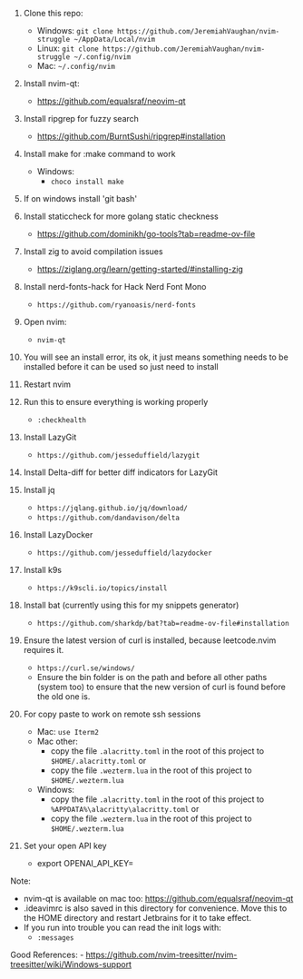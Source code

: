 1. Clone this repo:
    - Windows:
        `git clone https://github.com/JeremiahVaughan/nvim-struggle ~/AppData/Local/nvim`
    - Linux:
        `git clone https://github.com/JeremiahVaughan/nvim-struggle ~/.config/nvim`
    - Mac:
        `~/.config/nvim`
2. Install nvim-qt:
    - https://github.com/equalsraf/neovim-qt
3. Install ripgrep for fuzzy search
    - https://github.com/BurntSushi/ripgrep#installation
4. Install make for :make command to work
    - Windows:
        - `choco install make`
5. If on windows install 'git bash'
6. Install staticcheck for more golang static checkness
    - https://github.com/dominikh/go-tools?tab=readme-ov-file 
7. Install zig to avoid compilation issues
    - https://ziglang.org/learn/getting-started/#installing-zig
8. Install nerd-fonts-hack for Hack Nerd Font Mono
    - `https://github.com/ryanoasis/nerd-fonts`
9. Open nvim:
    - `nvim-qt`
10. You will see an install error, its ok, it just means something needs to be installed before it can be used so just need to install
11. Restart nvim
12. Run this to ensure everything is working properly
    - `:checkhealth`
13. Install LazyGit
    - `https://github.com/jesseduffield/lazygit`
14. Install Delta-diff for better diff indicators for LazyGit
15. Install jq
    - `https://jqlang.github.io/jq/download/`
    - `https://github.com/dandavison/delta`
17. Install LazyDocker
    - `https://github.com/jesseduffield/lazydocker`
18. Install k9s
    - `https://k9scli.io/topics/install`
19. Install bat (currently using this for my snippets generator)
    - `https://github.com/sharkdp/bat?tab=readme-ov-file#installation`
20. Ensure the latest version of curl is installed, because leetcode.nvim requires it.
    - `https://curl.se/windows/`
    - Ensure the bin folder is on the path and before all other paths (system too) to ensure that the new version of curl is found before the old one is.

21. For copy paste to work on remote ssh sessions
    - Mac: `use Iterm2`
    - Mac other:
        - copy the file `.alacritty.toml` in the root of this project to `$HOME/.alacritty.toml`
            or
        - copy the file `.wezterm.lua` in the root of this project to `$HOME/.wezterm.lua`
    - Windows:
        - copy the file `.alacritty.toml` in the root of this project to `%APPDATA%\alacritty\alacritty.toml`
            or
        - copy the file `.wezterm.lua` in the root of this project to `$HOME/.wezterm.lua`
22. Set your open API key
    - export OPENAI_API_KEY=<key here>


Note:
- nvim-qt is available on mac too: https://github.com/equalsraf/neovim-qt
- .ideavimrc is also saved in this directory for convenience. Move this to the HOME directory and restart Jetbrains for it to take effect.
- If you run into trouble you can read the init logs with:
    - `:messages`

Good References:
    - https://github.com/nvim-treesitter/nvim-treesitter/wiki/Windows-support

